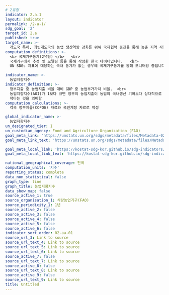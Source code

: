 ```yaml
---
# 2유형 
indicator: 2.a.1
layout: indicator
permalink: /2-a-1/
sdg_goal: '2'
target_id: 2.a
published: true
target_name: >-
  개도국 특히, 최빈개도국의 농업 생산역량 강화를 위해 국제협력 증진을 통해 농촌 지역 사회기반시설, 농업 연구 및 지원 서비스, 기술 개발, 식물 및 가축 유전자은행에 대한 투자 확대
computation_definitions: >-
  <b> 국제기구통계(2유형) </b>   <br>
  국제기구에서 추정 및 모델링 등을 통해 작성한 한국 데이터입니다.   <br>
  UN SDGs 지표에 대응하는 국내 통계가 없는 경우에 국제기구통계를 통해 모니터링 중입니다. 

indicator_name: >-
  농업지향지수
indicator_definition: >-
  정부지출 중 농업지출 비율 대비 GDP 중 농업부가가치 비율.  <br>
  농업지향지수(AOI)가 1보다 크면 정부의 농업지출이 농업의 국내생산 기여보다 상대적으로 크다는 것을 의미하고, 1보다 작으면 정부의 농업지출이 농업의 국내생산 기여보다 상대적으로 
  작다는 것을 의미함
computation_calculations: >-
  각국 정부지출(COFOG) 자료와 국민계정 자료로 작성

global_indicator_name: >-
  농업지향지수
un_designated_tier: I
un_custodian_agency: Food and Agriculture Organization (FAO)
goal_meta_link: 'https://unstats.un.org/sdgs/metadata/files/Metadata-02-0a-01.pdf'
goal_meta_link_text: 'https://unstats.un.org/sdgs/metadata/files/Metadata-02-0a-01.pdf'

goal_meta_local_link: 'https://kostat-sdg-kor.github.io/sdg-indicators/public/data/Metadata-02-0a-01_KOR.pdf'
goal_meta_local_link_text: 'https://kostat-sdg-kor.github.io/sdg-indicators/public/data/Metadata-02-0a-01_KOR.pdf'

national_geographical_coverage: 전국
computation_units: '지수'
reporting_status: complete
data_non_statistical: false
graph_type: line
graph_title: 농업지향지수
data_show_map: false
source_active_1: true
source_organisation_1: 식량농업기구(FAO)
source_periodicity_1: 1년
source_active_2: false
source_active_3: false
source_active_4: false
source_active_5: false
source_active_6: false
indicator_sort_order: 02-aa-01
source_url_3: Link to source
source_url_text_4: Link to source
source_url_text_5: Link to source
source_url_text_6: Link to source
source_active_7: false
source_url_text_7: Link to source
source_active_8: false
source_url_text_8: Link to source
source_active_9: false
source_url_text_9: Link to source
title: Untitled
---
```

